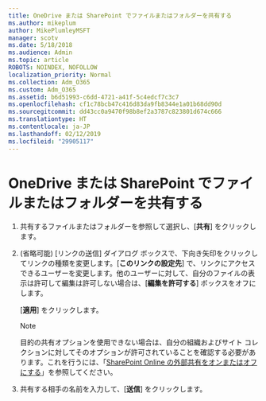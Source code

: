 ```yaml
---
title: OneDrive または SharePoint でファイルまたはフォルダーを共有する
ms.author: mikeplum
author: MikePlumleyMSFT
manager: scotv
ms.date: 5/18/2018
ms.audience: Admin
ms.topic: article
ROBOTS: NOINDEX, NOFOLLOW
localization_priority: Normal
ms.collection: Adm_O365
ms.custom: Adm_O365
ms.assetid: b6d51993-c6dd-4721-a41f-5c4edcf7c3c7
ms.openlocfilehash: cf1c78bcb47c416d83da9fb8344e1a01b68dd90d
ms.sourcegitcommit: dd43cc0a9470f98b8ef2a3787c823801d674c666
ms.translationtype: HT
ms.contentlocale: ja-JP
ms.lasthandoff: 02/12/2019
ms.locfileid: "29905117"
---
```

# <a name="share-a-file-or-folder-in-onedrive-or-sharepoint"></a>OneDrive または SharePoint でファイルまたはフォルダーを共有する

1. 共有するファイルまたはフォルダーを参照して選択し、[**共有**] をクリックします。
    
2. (省略可能) [リンクの送信] ダイアログ ボックスで、下向き矢印をクリックしてリンクの種類を変更します。[**このリンクの設定先**] で、リンクにアクセスできるユーザーを変更します。他のユーザーに対して、自分のファイルの表示は許可して編集は許可しない場合は、[**編集を許可する**] ボックスをオフにします。 
    
    [**適用**] をクリックします。
    
    > [!NOTE]
    > 目的の共有オプションを使用できない場合は、自分の組織およびサイト コレクションに対してそのオプションが許可されていることを確認する必要があります。これを行うには、「[SharePoint Online の外部共有をオンまたはオフにする](https://go.microsoft.com/fwlink/?linkid=866426)」を参照してください。 
  
3. 共有する相手の名前を入力して、[**送信**] をクリックします。
    


